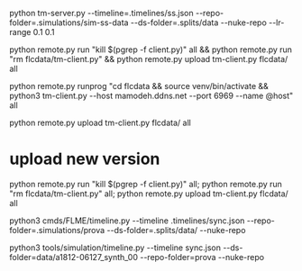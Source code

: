 python tm-server.py --timeline=.timelines/ss.json --repo-folder=.simulations/sim-ss-data --ds-folder=.splits/data --nuke-repo --lr-range 0.1 0.1


python remote.py run "kill \$(pgrep -f client.py)" all && python remote.py run "rm flcdata/tm-client.py" && python remote.py upload tm-client.py flcdata/ all   

python remote.py runprog "cd flcdata && source venv/bin/activate && python3 tm-client.py --host mamodeh.ddns.net --port 6969 --name @host" all

python remote.py upload tm-client.py flcdata/ all   


# upload new version

python remote.py run "kill \$(pgrep -f client.py)" all; python remote.py run "rm flcdata/tm-client.py" all; python remote.py upload tm-client.py flcdata/ all   


python3 cmds/FLME/timeline.py --timeline .timelines/sync.json --repo-folder=.simulations/prova --ds-folder=.splits/data/ --nuke-repo


python3 tools/simulation/timeline.py --timeline sync.json  --ds-folder=data/a1812-06127_synth_00 --repo-folder=prova --nuke-repo